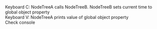 Keyboard C: NodeTreeA calls NodeTreeB. NodeTreeB sets current time to global object property  
Keyboard V: NodeTreeA prints value of global object property  
Check console  
